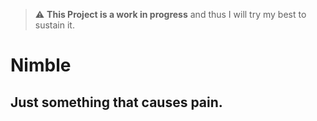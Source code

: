 > :warning: **This Project is a work in progress** and thus I will try my best to sustain it.

# Nimble
## Just something that causes pain.

